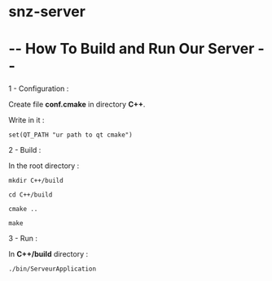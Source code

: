 # snz-server

# -- How To Build and Run Our Server -- #

1 - Configuration :

Create file <b>conf.cmake</b> in directory <b>C++</b>.

Write in it :

```
set(QT_PATH "ur path to qt cmake")
```


2 - Build :

In the root directory :

```
mkdir C++/build

cd C++/build

cmake ..

make
```

3 - Run :

In <b>C++/build</b> directory :

```
./bin/ServeurApplication
```
